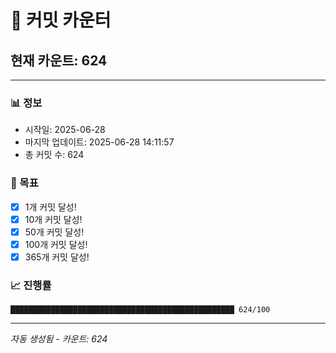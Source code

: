 # 🔢 커밋 카운터

## 현재 카운트: 624

---

### 📊 정보
- 시작일: 2025-06-28
- 마지막 업데이트: 2025-06-28 14:11:57
- 총 커밋 수: 624

### 🎯 목표
- [x] 1개 커밋 달성!
- [x] 10개 커밋 달성!
- [x] 50개 커밋 달성!
- [x] 100개 커밋 달성!
- [x] 365개 커밋 달성!

### 📈 진행률
```
██████████████████████████████████████████████████ 624/100
```

---
*자동 생성됨 - 카운트: 624*
